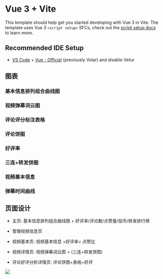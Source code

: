 # Vue 3 + Vite

This template should help get you started developing with Vue 3 in Vite. The template uses Vue 3 `<script setup>` SFCs, check out the [script setup docs](https://v3.vuejs.org/api/sfc-script-setup.html#sfc-script-setup) to learn more.

## Recommended IDE Setup

- [VS Code](https://code.visualstudio.com/) + [Vue - Official](https://marketplace.visualstudio.com/items?itemName=Vue.volar) (previously Volar) and disable Vetur


## 图表

### 基本信息排列组合曲线图

### 视频弹幕词云图

### 评论评分标注表格

### 评论饼图

### 好评率

### 三连+转发饼图

### 视频基本信息

### 弹幕时间曲线


## 页面设计

- 主页: 基本信息排列组合曲线图 + 好评率/评论数/点赞量/投币/转发排行榜
- 管理视频信息页


- 视频基本页:  视频基本信息 +好评率+ 点赞比
- 视频详情页:  视频弹幕词云图 + (三连+转发饼图)
- 评论好评分析详情页: 评论饼图+表格+好评



![](https://cdn.jsdelivr.net/gh/open17/Pic/img/202404262323829.png)